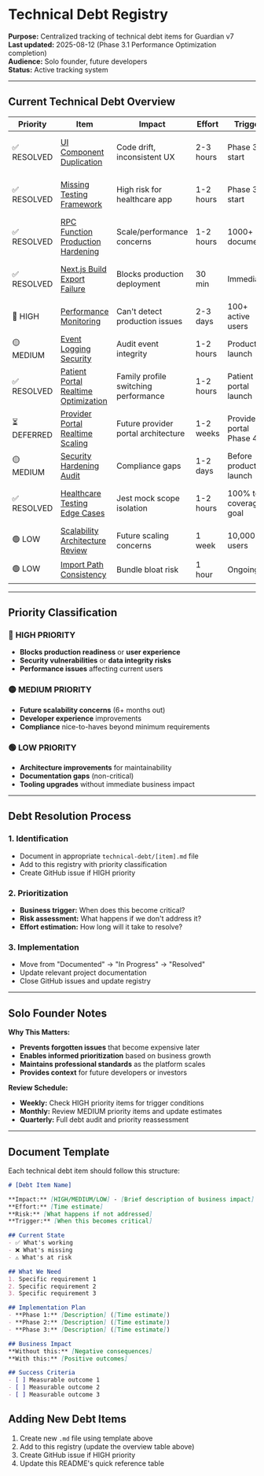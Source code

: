# Technical Debt Registry

**Purpose:** Centralized tracking of technical debt items for Guardian v7  
**Last updated:** 2025-08-12 (Phase 3.1 Performance Optimization completion)  
**Audience:** Solo founder, future developers  
**Status:** Active tracking system

---

## **Current Technical Debt Overview**

| Priority | Item | Impact | Effort | Trigger | Status |
|----------|------|--------|--------|---------|---------| 
| ✅ RESOLVED | [UI Component Duplication](resolved/ui-component-duplication.md) | Code drift, inconsistent UX | 2-3 hours | Phase 3 start | ✅ **COMPLETED 2025-08-12** |
| ✅ RESOLVED | [Missing Testing Framework](resolved/missing-testing-framework.md) | High risk for healthcare app | 1-2 hours | Phase 3 start | ✅ **COMPLETED 2025-08-12** |
| ✅ RESOLVED | [RPC Function Production Hardening](resolved/rpc-function-hardening.md) | Scale/performance concerns | 1-2 hours | 1000+ documents | ✅ **COMPLETED 2025-08-12** |
| ✅ RESOLVED | [Next.js Build Export Failure](resolved/nextjs-build-export.md) | Blocks production deployment | 30 min | Immediate | ✅ **COMPLETED 2025-08-12** |
| 🔴 HIGH | [Performance Monitoring](performance-monitoring.md) | Can't detect production issues | 2-3 days | 100+ active users | 📋 Documented |
| 🟡 MEDIUM | [Event Logging Security](event-logging-security.md) | Audit event integrity | 1-2 hours | Production launch | 📋 Phase 3 |
| ✅ RESOLVED | [Patient Portal Realtime Optimization](resolved/realtime-scaling.md) | Family profile switching performance | 1-2 hours | Patient portal launch | ✅ **COMPLETED 2025-08-12** |
| ⏳ DEFERRED | [Provider Portal Realtime Scaling](provider-portal-realtime-scaling.md) | Future provider portal architecture | 1-2 weeks | Provider portal Phase 4+ | 📋 Research needed |
| 🟡 MEDIUM | [Security Hardening Audit](security-hardening.md) | Compliance gaps | 1-2 days | Before production launch | 📋 Planned |
| ✅ RESOLVED | [Healthcare Testing Edge Cases](resolved/healthcare-testing-edge-cases.md) | Jest mock scope isolation | 1-2 hours | 100% test coverage goal | ✅ **COMPLETED 2025-08-12** |
| 🟢 LOW | [Scalability Architecture Review](scalability-planning.md) | Future scaling concerns | 1 week | 10,000+ users | 📋 Planned |
| 🟢 LOW | [Import Path Consistency](import-path-consistency.md) | Bundle bloat risk | 1 hour | Ongoing | 📋 Monitoring |

---

## **Priority Classification**

### 🔴 **HIGH PRIORITY** 
- **Blocks production readiness** or **user experience**
- **Security vulnerabilities** or **data integrity risks**
- **Performance issues** affecting current users

### 🟡 **MEDIUM PRIORITY**
- **Future scalability concerns** (6+ months out)
- **Developer experience** improvements
- **Compliance** nice-to-haves beyond minimum requirements

### 🟢 **LOW PRIORITY**
- **Architecture improvements** for maintainability
- **Documentation gaps** (non-critical)
- **Tooling upgrades** without immediate business impact

---

## **Debt Resolution Process**

### **1. Identification**
- Document in appropriate `technical-debt/[item].md` file
- Add to this registry with priority classification
- Create GitHub issue if HIGH priority

### **2. Prioritization** 
- **Business trigger:** When does this become critical?
- **Risk assessment:** What happens if we don't address it?
- **Effort estimation:** How long will it take to resolve?

### **3. Implementation**
- Move from "Documented" → "In Progress" → "Resolved"
- Update relevant project documentation
- Close GitHub issues and update registry

---

## **Solo Founder Notes**

**Why This Matters:**
- **Prevents forgotten issues** that become expensive later
- **Enables informed prioritization** based on business growth
- **Maintains professional standards** as the platform scales
- **Provides context** for future developers or investors

**Review Schedule:**
- **Weekly:** Check HIGH priority items for trigger conditions
- **Monthly:** Review MEDIUM priority items and update estimates  
- **Quarterly:** Full debt audit and priority reassessment

---

## **Document Template**

Each technical debt item should follow this structure:

```markdown
# [Debt Item Name]

**Impact:** [HIGH/MEDIUM/LOW] - [Brief description of business impact]
**Effort:** [Time estimate]
**Risk:** [What happens if not addressed]
**Trigger:** [When this becomes critical]

## Current State
- ✅ What's working
- ❌ What's missing
- ⚠️ What's at risk

## What We Need
1. Specific requirement 1
2. Specific requirement 2
3. Specific requirement 3

## Implementation Plan
- **Phase 1:** [Description] ([Time estimate])
- **Phase 2:** [Description] ([Time estimate])
- **Phase 3:** [Description] ([Time estimate])

## Business Impact
**Without this:** [Negative consequences]
**With this:** [Positive outcomes]

## Success Criteria
- [ ] Measurable outcome 1
- [ ] Measurable outcome 2
- [ ] Measurable outcome 3
```

## **Adding New Debt Items**

1. Create new `.md` file using template above
2. Add to this registry (update the overview table above)
3. Create GitHub issue if HIGH priority
4. Update this README's quick reference table